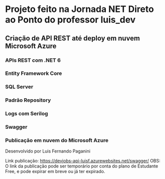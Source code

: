 # Projeto feito na Jornada NET Direto ao Ponto do professor luis_dev

## Criação de API REST até deploy em nuvem Microsoft Azure
### APIs REST com .NET 6
### Entity Framework Core
### SQL Server
### Padrão Repository
### Logs com Serilog
### Swagger
### Publicação em nuvem do Microsoft Azure


Desenvolvido por Luis Fernando Paganini

Link publicação: https://devjobs-api-luisf.azurewebsites.net/swagger/
OBS: O link da publicação pode ser temporário por conta do plano de Estudante Free, e pode expirar em breve ou já ter expirado.